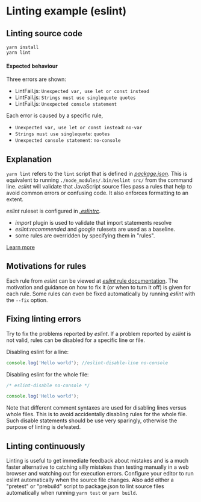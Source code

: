 # Linting example (eslint)

## Linting source code

```
yarn install
yarn lint
```

#### Expected behaviour

Three errors are shown:
* LintFail.js: `Unexpected var, use let or const instead`
* LintFail.js: `Strings must use singlequote quotes`
* LintFail.js: `Unexpected console statement`

Each error is caused by a specific rule,

* `Unexpected var, use let or const instead`: `no-var`
* `Strings must use singlequote`: `quotes`
* `Unexpected console statement`: `no-console`

## Explanation

`yarn lint` refers to the `lint` script that is defined in [_package.json_](./package.json#L29). This is equivalent to running `./node_modules/.bin/eslint src/` from the command line.
_eslint_ will validate that JavaScript source files pass a rules that help to avoid common errors or confusing code.
It also enforces formatting to an extent.

_eslint_ ruleset is configured in [_.eslintrc_](./.eslintrc).

* _import_ plugin is used to validate that import statements resolve
* _eslint:recommended_ and _google_ rulesets are used as a baseline.
* some rules are overridden by specifying them in "rules".

[Learn more][0]

## Motivations for rules

Each rule from _eslint_ can be viewed at [_eslint_ rule documentation][1].  The
motivation and guidance on how to fix it (or when to turn it off) is given for
each rule. Some rules can even be fixed automatically by running _eslint_ with
the `--fix` option.

## Fixing linting errors

Try to fix the problems reported by _eslint_.
If a problem reported by _eslint_ is not valid, rules can be disabled for a specific line or file.

Disabling eslint for a line:

```js
console.log('Hello world'); //eslint-disable-line no-console
```

Disabling eslint for the whole file:

```js
/* eslint-disable no-console */

console.log('Hello world'); 
```

Note that different comment syntaxes are used for disabling lines versus whole
files. This is to avoid accidentally disabling rules for the whole file. Such
disable statements should be use very sparingly, otherwise the purpose of
linting is defeated.

## Linting continuously

Linting is useful to get immediate feedback about mistakes and is a much faster
alternative to catching silly mistakes than testing manually in a web browser
and watching out for execution errors. Configure your editor to run eslint
automatically when the source file changes. Also add either a "pretest" or
"prebuild" script to package.json to lint source files automatically when
running `yarn test` or `yarn build`.

[0]: https://eslint.org/
[1]: https://eslint.org/docs/rules/
